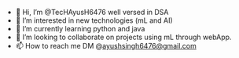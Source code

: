 - 👋 Hi, I’m @TecHAyusH6476 well versed in DSA
- 👀 I’m interested in new technologies (mL and AI)
- 🌱 I’m currently learning python and java
- 💞 I’m looking to collaborate on projects using mL through webApp.
- 📫 How to reach me DM  @ayushsingh6476@gmail.com


<!---
TecHAyusH6476/TecHAyusH6476 is a ✨ special ✨ repository because its `README.md` (this file) appears on your GitHub profile.
You can click the Preview link to take a look at your changes.
--->
